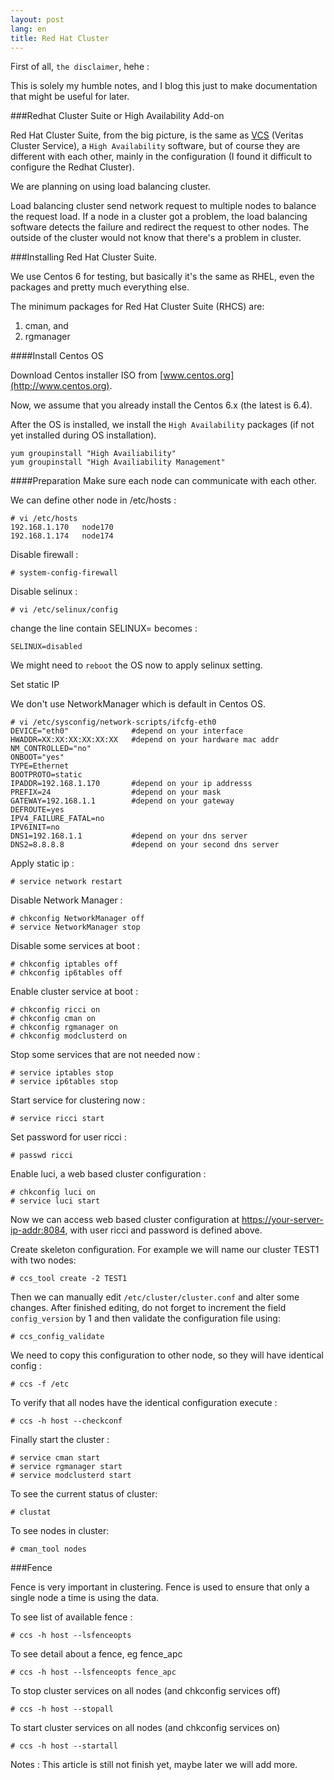 ```yaml
---
layout: post
lang: en
title: Red Hat Cluster
---
```

First of all, `the disclaimer`, hehe :

This is solely my humble notes, and I blog this just to make documentation that might be useful for later.

<!-- more -->

###Redhat Cluster Suite or High Availability Add-on

Red Hat Cluster Suite, from the big picture, is the same as [VCS](http://hary.my.id/blog/vcs) (Veritas Cluster Service), a `High Availability` software, but of course they are different with each other, mainly in the configuration (I found it difficult to configure the Redhat Cluster).

We are planning on using load balancing cluster. 

Load balancing cluster send network request to multiple nodes to balance the request load. If a node in a cluster got a problem, the load balancing software detects the failure and redirect the request to other nodes.
The outside of the cluster would not know that there's a problem in cluster.

###Installing Red Hat Cluster Suite.

We use Centos 6 for testing, but basically it's the same as RHEL, even the packages and pretty much everything else.

The minimum packages for Red Hat Cluster Suite (RHCS) are: 
1. cman, and 
2. rgmanager

####Install Centos OS

Download Centos installer ISO from [www.centos.org](http://www.centos.org).

Now, we assume that you already install the Centos 6.x (the latest is 6.4).

After the OS is installed, we install the `High Availability` packages (if not yet installed during OS installation).

    yum groupinstall "High Availiability"
    yum groupinstall "High Availiability Management"

####Preparation
Make sure each node can communicate with each other.

We can define other node in /etc/hosts :

    # vi /etc/hosts
    192.168.1.170   node170
    192.168.1.174   node174

Disable firewall :

    # system-config-firewall

Disable selinux :

    # vi /etc/selinux/config

change the line contain SELINUX= becomes :

    SELINUX=disabled

We might need to `reboot` the OS now to apply selinux setting.

Set static IP

We don't use NetworkManager which is default in Centos OS.

    # vi /etc/sysconfig/network-scripts/ifcfg-eth0
    DEVICE="eth0"              #depend on your interface
    HWADDR=XX:XX:XX:XX:XX:XX   #depend on your hardware mac addr
    NM_CONTROLLED="no"
    ONBOOT="yes"
    TYPE=Ethernet
    BOOTPROTO=static
    IPADDR=192.168.1.170       #depend on your ip addresss
    PREFIX=24                  #depend on your mask
    GATEWAY=192.168.1.1        #depend on your gateway
    DEFROUTE=yes
    IPV4_FAILURE_FATAL=no
    IPV6INIT=no
    DNS1=192.168.1.1           #depend on your dns server
    DNS2=8.8.8.8               #depend on your second dns server

Apply static ip :

    # service network restart

Disable Network Manager :

    # chkconfig NetworkManager off
    # service NetworkManager stop

Disable some services at boot :

    # chkconfig iptables off
    # chkconfig ip6tables off

Enable cluster service at boot :

    # chkconfig ricci on
    # chkconfig cman on
    # chkconfig rgmanager on
    # chkconfig modclusterd on

Stop some services that are not needed now :

    # service iptables stop
    # service ip6tables stop

Start service for clustering now :

    # service ricci start

Set password for user ricci :

    # passwd ricci

Enable luci, a web based cluster configuration :

    # chkconfig luci on
    # service luci start

Now we can access web based cluster configuration at [https://your-server-ip-addr:8084](#), with user ricci and password is defined above.

Create skeleton configuration.
For example we will name our cluster TEST1 with two nodes:

    # ccs_tool create -2 TEST1

Then we can manually edit `/etc/cluster/cluster.conf` and alter some changes.
After finished editing, do not forget to increment the field `config_version` by 1 and then validate the configuration file using:

    # ccs_config_validate

We need to copy this configuration to other node, so they will have identical config :

    # ccs -f /etc

To verify that all nodes have the identical configuration execute :

    # ccs -h host --checkconf

Finally start the cluster :

    # service cman start
    # service rgmanager start
    # service modclusterd start

To see the current status of cluster:

    # clustat

To see nodes in cluster:

    # cman_tool nodes

###Fence

Fence is very important in clustering. 
Fence is used to ensure that only a single node a time is using the data.

To see list of available fence :

    # ccs -h host --lsfenceopts

To see detail about a fence, eg fence_apc

    # ccs -h host --lsfenceopts fence_apc

To stop cluster services on all nodes (and chkconfig services off)

    # ccs -h host --stopall

To start cluster services on all nodes (and chkconfig services on)

    # ccs -h host --startall


Notes : This article is still not finish yet, maybe later we will add more. 

